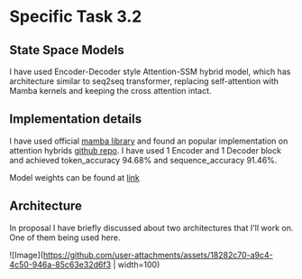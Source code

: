 # Specific Task 3.2

## State Space Models

I have used Encoder-Decoder style Attention-SSM hybrid model, which has architecture similar to seq2seq transformer, replacing self-attention with Mamba kernels and keeping the cross attention intact.

## Implementation details

I have used official [mamba library](https://github.com/state-spaces/mamba/tree/main) and found an popular implementation on attention hybrids [github repo](https://github.com/deep-spin/ssm-mt).
I have used 1 Encoder and 1 Decoder block and achieved token_accuracy 94.68% and
sequence_accuracy 91.46%.

Model weights can be found at [link](https://drive.google.com/file/d/1fEdJcy9kPsqdHOKzVSz7nda-ZdkKR8yv/view?usp=sharing)

## Architecture

In proposal I have briefly discussed about two architectures that I'll work on. One of them being used here.

![Image](https://github.com/user-attachments/assets/18282c70-a9c4-4c50-946a-85c63e32d6f3 | width=100)

